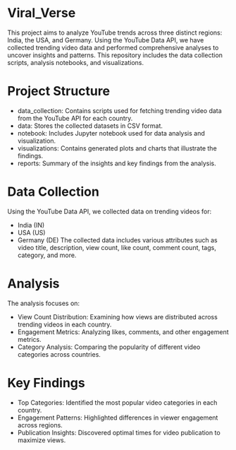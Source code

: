 # **Viral_Verse**
This project aims to analyze YouTube trends across three distinct regions: India, the USA, and Germany. Using the YouTube Data API, we have collected trending video data and performed comprehensive analyses to uncover insights and patterns. This repository includes the data collection scripts, analysis notebooks, and visualizations.
# Project Structure
* data_collection: Contains scripts used for fetching trending video data from the YouTube API for each country.
* data: Stores the collected datasets in CSV format.
* notebook: Includes Jupyter notebook used for data analysis and visualization.
* visualizations: Contains generated plots and charts that illustrate the findings.
* reports: Summary of the insights and key findings from the analysis.
# Data Collection
Using the YouTube Data API, we collected data on trending videos for:
* India (IN)
* USA (US)
* Germany (DE)
The collected data includes various attributes such as video title, description, view count, like count, comment count, tags, category, and more.

# Analysis
The analysis focuses on:
* View Count Distribution: Examining how views are distributed across trending videos in each country.
* Engagement Metrics: Analyzing likes, comments, and other engagement metrics.
* Category Analysis: Comparing the popularity of different video categories across countries.
  
# Key Findings
* Top Categories: Identified the most popular video categories in each country.
* Engagement Patterns: Highlighted differences in viewer engagement across regions.
* Publication Insights: Discovered optimal times for video publication to maximize views.
